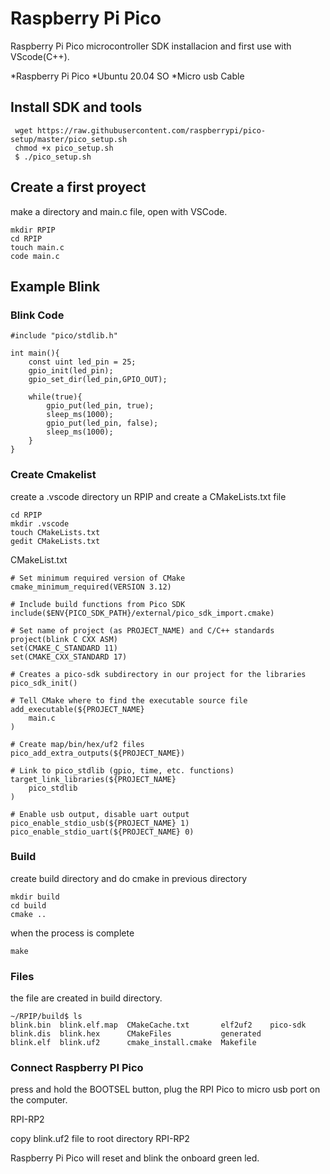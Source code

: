 # Raspberry Pi Pico

Raspberry Pi Pico microcontroller SDK installacion and first use with VScode(C++).

*Raspberry Pi Pico 
*Ubuntu 20.04 SO
*Micro usb Cable


## Install SDK and tools

```
 wget https://raw.githubusercontent.com/raspberrypi/pico-setup/master/pico_setup.sh
 chmod +x pico_setup.sh
 $ ./pico_setup.sh
```


## Create a first proyect

make a directory and main.c file, open with VSCode.

```
mkdir RPIP
cd RPIP
touch main.c
code main.c
```

## Example Blink



### Blink Code
```
#include "pico/stdlib.h"

int main(){
    const uint led_pin = 25;
    gpio_init(led_pin);
    gpio_set_dir(led_pin,GPIO_OUT);

    while(true){
        gpio_put(led_pin, true);
        sleep_ms(1000);
        gpio_put(led_pin, false);
        sleep_ms(1000);
    }
}
```

### Create Cmakelist


create a .vscode directory un RPIP
and create a CMakeLists.txt file


```
cd RPIP
mkdir .vscode
touch CMakeLists.txt
gedit CMakeLists.txt
```

CMakeList.txt

```
# Set minimum required version of CMake
cmake_minimum_required(VERSION 3.12)

# Include build functions from Pico SDK
include($ENV{PICO_SDK_PATH}/external/pico_sdk_import.cmake)

# Set name of project (as PROJECT_NAME) and C/C++ standards
project(blink C CXX ASM)
set(CMAKE_C_STANDARD 11)
set(CMAKE_CXX_STANDARD 17)

# Creates a pico-sdk subdirectory in our project for the libraries
pico_sdk_init()

# Tell CMake where to find the executable source file
add_executable(${PROJECT_NAME} 
    main.c
)

# Create map/bin/hex/uf2 files
pico_add_extra_outputs(${PROJECT_NAME})

# Link to pico_stdlib (gpio, time, etc. functions)
target_link_libraries(${PROJECT_NAME} 
    pico_stdlib
)

# Enable usb output, disable uart output
pico_enable_stdio_usb(${PROJECT_NAME} 1)
pico_enable_stdio_uart(${PROJECT_NAME} 0)

```

### Build

create build directory and do cmake in previous directory

```
mkdir build
cd build
cmake ..
```
when the process is complete
```
make
```

### Files

the file are created in build directory.

```
~/RPIP/build$ ls
blink.bin  blink.elf.map  CMakeCache.txt       elf2uf2    pico-sdk
blink.dis  blink.hex      CMakeFiles           generated
blink.elf  blink.uf2      cmake_install.cmake  Makefile
```

### Connect Raspberry PI Pico 

press and hold the BOOTSEL button, plug the RPI Pico to micro usb port on the computer.

RPI-RP2

copy blink.uf2 file to root directory RPI-RP2

Raspberry Pi Pico will reset and blink the onboard green led.






